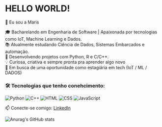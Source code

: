 ### 
<h1>HELLO WORLD!</h1>
👋 Eu sou a Maris

🎓 Bacharelando em Engenharia de Software | Apaixonada por tecnologias como IoT, Machine Learning e Dados.<br>
📚 Atualmente estudando Ciência de Dados, Sistemas Embarcados e automação.  
🔭 Desenvolvendo projetos com Python, R e C/C++.  
💡 Curiosa, criativa e sempre pronta pra aprender algo novo  
🚀 Em busca de uma oportunidade como estagiária em tech (IoT / ML / DADOS)

### 🛠️ Tecnologias que tenho conehcimento:
![Python](https://img.shields.io/badge/Python-blue?logo=python&logoColor=white)
![C++](https://img.shields.io/badge/C++-00599C?logo=c%2B%2B&logoColor=white)
![HTML](https://img.shields.io/badge/HTML5-E34F26?logo=html5&logoColor=white)
![CSS](https://img.shields.io/badge/CSS3-1572B6?logo=css3&logoColor=white)
![JavaScript](https://img.shields.io/badge/JavaScript-F7DF1E?logo=javascript&logoColor=black)

📫 Conecte-se comigo: [LinkedIn](https://www.linkedin.com/in/seuusuario)


![Anurag's GitHub stats](https://github-readme-stats.vercel.app/api?username=MarisDev&show_icons=true&theme=midnight-purple)
</div>
